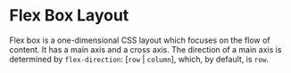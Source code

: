 # Flex Box Layout

Flex box is a one-dimensional CSS layout which focuses on the flow of content.
It has a main axis and a cross axis.
The direction of a main axis is determined by `flex-direction`: \[`row` | `column`\], which, by default, is `row`.
